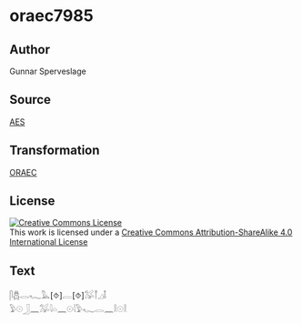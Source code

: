 # oraec7985

## Author

Gunnar Sperveslage

## Source

[AES](https://github.com/simondschweitzer/aes)

## Transformation

[ORAEC](https://oraec.github.io/)

## License

<a rel="license" href="http://creativecommons.org/licenses/by-sa/4.0/"><img alt="Creative Commons License" style="border-width:0" src="https://i.creativecommons.org/l/by-sa/4.0/88x31.png" /></a><br />This work is licensed under a <a rel="license" href="http://creativecommons.org/licenses/by-sa/4.0/">Creative Commons Attribution-ShareAlike 4.0 International License</a>

## Text

𓋴𓆣𓂋𓆑𓅓[⯑]𓐛[⯑]𓅮𓋾𓈎𓄤<br>
𓅱𓇳𓃀𓈖𓅮𓇋𓏏𓈖𓇳𓇋𓅱𓆑𓂋𓈖𓎛𓇳𓎛<br>
